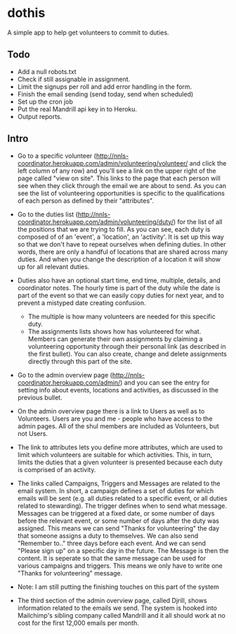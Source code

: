 dothis
======

A simple app to help get volunteers to commit to duties.

## Todo

* Add a null robots.txt
* Check if still assignable in assignment.
* Limit the signups per roll and add error handling in the form.
* Finish the email sending (send today, send when scheduled)
* Set up the cron job
* Put the real Mandrill api key in to Heroku.
* Output reports.




## Intro

* Go to a specific volunteer (http://nnls-coordinator.herokuapp.com/admin/volunteering/volunteer/ and click the left column of any row) and you'll see a link on the upper right of the page called "view on site". This links to the page that each person will see when they click through the email we are about to send. As you can see the list of volunteering opportunities is specific to the qualifications of each person as defined by their "attributes".

* Go to the duties list (http://nnls-coordinator.herokuapp.com/admin/volunteering/duty/) for the list of all the positions that we are trying to fill. As you can see, each duty is composed of of an 'event', a 'location', an 'activity'. It is set up this way so that we don't have to repeat ourselves when defining duties. In other words, there are only a handful of locations that are shared across many duties. And when you change the description of a location it will show up for all relevant duties.

* Duties also have an optional start time, end time, multiple, details, and coordinator notes. The hourly time is part of the duty while the date is part of the event so that we can easily copy duties for next year, and to prevent a mistyped date creating confusion.

  * The multiple is how many volunteers are needed for this specific duty.
  * The assignments lists shows how has volunteered for what. Members can generate their own assignments by claiming a volunteering opportunity through their personal link (as described in the first bullet). You can also create, change and delete assignments directly through this part of the site.

* Go to the admin overview page (http://nnls-coordinator.herokuapp.com/admin/) and you can see the entry for setting info about events, locations and activities, as discussed in the previous bullet.

* On the admin overview page there is a link to Users as well as to Volunteers. Users are you and me - people who have access to the admin pages. All of the shul members are included as Volunteers, but not Users.

* The link to attributes lets you define more attributes, which are used to limit which volunteers are suitable for which activities. This, in turn, limits the duties that a given volunteer is presented because each duty is comprised of an activity.

* The links called Campaigns, Triggers and Messages are related to the email system. In short, a campaign defines a set of duties for which emails will be sent (e.g. all duties related to a specific event, or all duties related to stewarding). The trigger defines when to send what message. Messages can be triggered at a fixed date, or some number of days before the relevant event, or some number of days after the duty was assigned. This means we can send "Thanks for volunteering" the day that someone assigns a duty to themselves. We can also send "Remember to.." three days before each event. And we can send "Please sign up" on a specific day in the future. The Message is then the content. It is seperate so that the same message can be used for various campaigns and triggers. This means we only have to write one "Thanks for volunteering" message.

* Note: I am still putting the finishing touches on this part of the system

* The third section of the admin overview page, called Djrill, shows information related to the emails we send. The system is hooked into Mailchimp's sibling company called Mandrill and it all should work at no cost for the first 12,000 emails per month.


